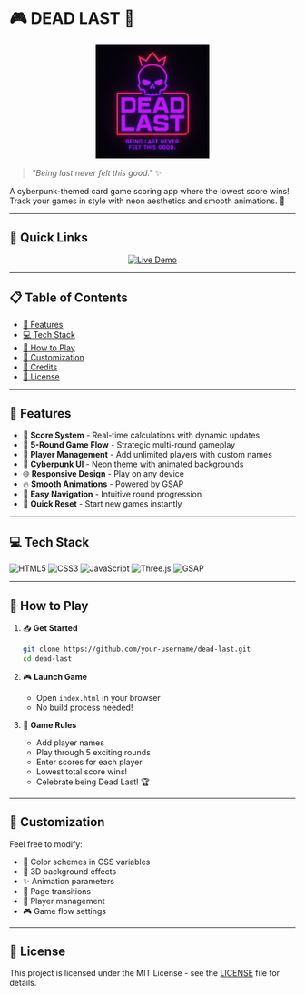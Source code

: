 # 🎮 DEAD LAST 🎲

<p align="center">
  <img src="src/assets/images/deadlast-logo.png" alt="Dead Last Logo" width="200" height="200">
</p>

> *"Being last never felt this good."* ✨

A cyberpunk-themed card game scoring app where the lowest score wins! Track your games in style with neon aesthetics and smooth animations. 🌟

---

## 🎯 Quick Links
<p align="center">
  <a href="https://alhussien.net/deadlast.html" target = "_blank">
    <img src="https://img.shields.io/badge/▶️ Live Demo-00C7FF?style=for-the-badge&logoColor=white" alt="Live Demo">
  </a>
</p>

---

## 📋 Table of Contents
- [🚀 Features](#-features)
- [💻 Tech Stack](#-tech-stack)
- [🎯 How to Play](#-how-to-play)
- [🎨 Customization](#-customization)
- [💖 Credits](#-credits)
- [📄 License](#-license)

---

## 🚀 Features
- 🎲 **Score System** - Real-time calculations with dynamic updates
- 🔄 **5-Round Game Flow** - Strategic multi-round gameplay
- 👥 **Player Management** - Add unlimited players with custom names
- 🎨 **Cyberpunk UI** - Neon theme with animated backgrounds
- 🌐 **Responsive Design** - Play on any device
- 🔥 **Smooth Animations** - Powered by GSAP
- 🎯 **Easy Navigation** - Intuitive round progression
- 🔄 **Quick Reset** - Start new games instantly

---

## 💻 Tech Stack
![HTML5](https://img.shields.io/badge/html5-%23E34F26.svg?style=for-the-badge&logo=html5&logoColor=white)
![CSS3](https://img.shields.io/badge/css3-%231572B6.svg?style=for-the-badge&logo=css3&logoColor=white)
![JavaScript](https://img.shields.io/badge/javascript-%23323330.svg?style=for-the-badge&logo=javascript&logoColor=%23F7DF1E)
![Three.js](https://img.shields.io/badge/Three.js-black?style=for-the-badge&logo=three.js)
![GSAP](https://img.shields.io/badge/GSAP-88CE02?style=for-the-badge&logo=greensock)

---

## 🎯 How to Play

1. 📥 **Get Started**
   ```bash
   git clone https://github.com/your-username/dead-last.git
   cd dead-last
   ```

2. 🎮 **Launch Game**
   - Open `index.html` in your browser
   - No build process needed!

3. 🎲 **Game Rules**
   - Add player names
   - Play through 5 exciting rounds
   - Enter scores for each player
   - Lowest total score wins!
   - Celebrate being Dead Last! 🏆

---

## 🎨 Customization

Feel free to modify:

- 🎨 Color schemes in CSS variables
- 🌟 3D background effects
- ✨ Animation parameters
- 🔄 Page transitions
- 👥 Player management
- 🎮 Game flow settings

---

## 📄 License

This project is licensed under the MIT License - see the [LICENSE](LICENSE) file for details. 

